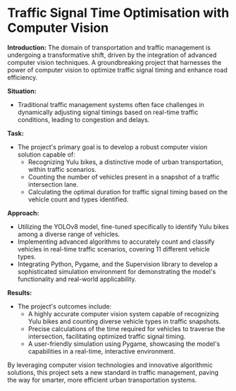 # Traffic Signal Time Optimisation with Computer Vision

**Introduction:**
The domain of transportation and traffic management is undergoing a transformative shift, driven by the integration of advanced computer vision techniques. A groundbreaking project that harnesses the power of computer vision to optimize traffic signal timing and enhance road efficiency.

**Situation:**
- Traditional traffic management systems often face challenges in dynamically adjusting signal timings based on real-time traffic conditions, leading to congestion and delays.

**Task:**
- The project's primary goal is to develop a robust computer vision solution capable of:
  - Recognizing Yulu bikes, a distinctive mode of urban transportation, within traffic scenarios.
  - Counting the number of vehicles present in a snapshot of a traffic intersection lane.
  - Calculating the optimal duration for traffic signal timing based on the vehicle count and types identified.

**Approach:**
- Utilizing the YOLOv8 model, fine-tuned specifically to identify Yulu bikes among a diverse range of vehicles.
- Implementing advanced algorithms to accurately count and classify vehicles in real-time traffic scenarios, covering 11 different vehicle types.
- Integrating Python, Pygame, and the Supervision library to develop a sophisticated simulation environment for demonstrating the model's functionality and real-world applicability.
  
**Results:**
- The project's outcomes include:
  - A highly accurate computer vision system capable of recognizing Yulu bikes and counting diverse vehicle types in traffic snapshots.
  - Precise calculations of the time required for vehicles to traverse the intersection, facilitating optimized traffic signal timing.
  - A user-friendly simulation using Pygame, showcasing the model's capabilities in a real-time, interactive environment.

By leveraging computer vision technologies and innovative algorithmic solutions, this project sets a new standard in traffic management, paving the way for smarter, more efficient urban transportation systems.
